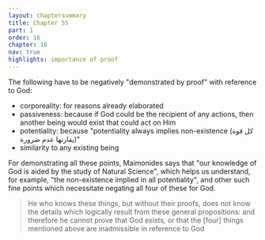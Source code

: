```yaml
---
layout: chaptersummary
title: Chapter 55
part: 1
order: 16
chapter: 16
nav: true
highlights: importance of proof
---
```


The following have to be negatively "demonstrated by proof" with reference to God:
- corporeality: for reasons already elaborated
- passiveness: because if God could be the recipient of any actions, then another being would exist that could act on Him
- potentiality: because "potentiality always implies non-existence (كل قوة يقارنها عدم ضرورة)" 
- similarity to any existing being

For demonstrating all these points, Maimonides says that "our knowledge of God is aided by the study of Natural Science", which helps us understand, for example, "the non-existence implied in all potentiality", and other such fine points which necessitate negating all four of these for God.

> He who knows these things, but without their proofs, does not know the details which logically result from these general propositions: and therefore he cannot prove that God exists, or that the [four] things mentioned above are inadmissible in reference to God
